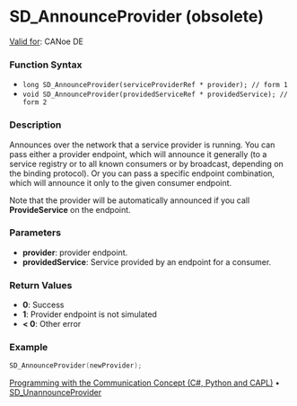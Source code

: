 # SD_AnnounceProvider (obsolete)

[Valid for](../../../Shared/FeatureAvailability.md):  CANoe DE

### Function Syntax

- `long SD_AnnounceProvider(serviceProviderRef * provider); // form 1`
- `void SD_AnnounceProvider(providedServiceRef * providedService); // form 2`

### Description

Announces over the network that a service provider is running. You can pass either a provider endpoint, which will announce it generally (to a service registry or to all known consumers or by broadcast, depending on the binding protocol). Or you can pass a specific endpoint combination, which will announce it only to the given consumer endpoint.

Note that the provider will be automatically announced if you call **ProvideService** on the endpoint.

### Parameters

- **provider**: provider endpoint.
- **providedService**: Service provided by an endpoint for a consumer.

### Return Values

- **0**: Success
- **1**: Provider endpoint is not simulated
- **< 0**: Other error

### Example

```c
SD_AnnounceProvider(newProvider);
```

[Programming with the Communication Concept (C#, Python and CAPL)](../../../CANoeCANalyzer/CommunicationConcept/Programming/CCP.md) • [SD_UnannounceProvider](CAPLfunctionSDUnannounceProvider.md)

